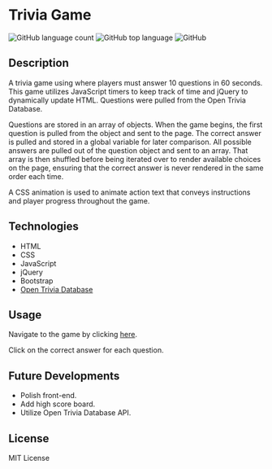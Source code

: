 # Trivia Game
![GitHub language count](https://img.shields.io/github/languages/count/rebeccagoldstein/TriviaGame)
![GitHub top language](https://img.shields.io/github/languages/top/rebeccagoldstein/TriviaGame)
![GitHub](https://img.shields.io/github/license/rebeccagoldstein/TriviaGame)

## Description
A trivia game using where players must answer 10 questions in 60 seconds. This game utilizes JavaScript timers to keep track of time and jQuery to dynamically update HTML. Questions were pulled from the Open Trivia Database.

Questions are stored in an array of objects. When the game begins, the first question is pulled from the object and sent to the page. The correct answer is pulled and stored in a global variable for later comparison. All possible answers are pulled out of the question object and sent to an array. That array is then shuffled before being iterated over to render available choices on the page, ensuring that the correct answer is never rendered in the same order each time.

A CSS animation is used to animate action text that conveys instructions and player progress throughout the game.

## Technologies
* HTML
* CSS
* JavaScript
* jQuery
* Bootstrap
* [Open Trivia Database](https://opentdb.com/)

## Usage
Navigate to the game by clicking [here](https://rebeccagoldstein.github.io/TriviaGame/).

Click on the correct answer for each question.

## Future Developments
* Polish front-end.
* Add high score board.
* Utilize Open Trivia Database API.

## License
MIT License